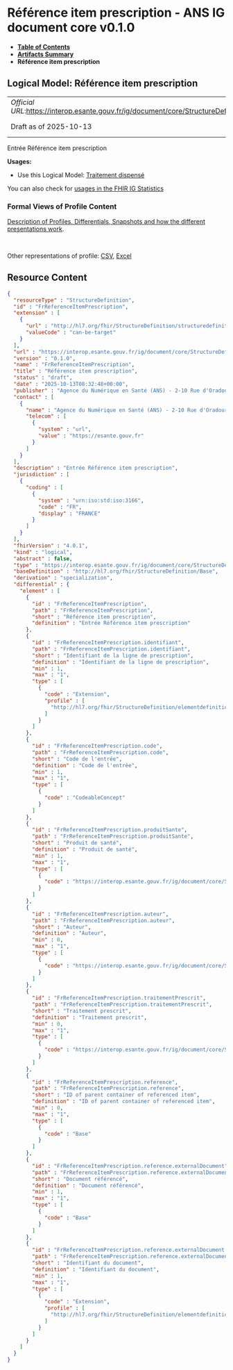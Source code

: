 # Référence item prescription - ANS IG document core v0.1.0

* [**Table of Contents**](toc.md)
* [**Artifacts Summary**](artifacts.md)
* **Référence item prescription**

## Logical Model: Référence item prescription 

| | |
| :--- | :--- |
| *Official URL*:https://interop.esante.gouv.fr/ig/document/core/StructureDefinition/FrReferenceItemPrescription | *Version*:0.1.0 |
| Draft as of 2025-10-13 | *Computable Name*:FrReferenceItemPrescription |

 
Entrée Référence item prescription 

**Usages:**

* Use this Logical Model: [Traitement dispensé](StructureDefinition-FrTraitementDispense.md)

You can also check for [usages in the FHIR IG Statistics](https://packages2.fhir.org/xig/ans.document.fr.core|current/StructureDefinition/FrReferenceItemPrescription)

### Formal Views of Profile Content

 [Description of Profiles, Differentials, Snapshots and how the different presentations work](http://build.fhir.org/ig/FHIR/ig-guidance/readingIgs.html#structure-definitions). 

 

Other representations of profile: [CSV](StructureDefinition-FrReferenceItemPrescription.csv), [Excel](StructureDefinition-FrReferenceItemPrescription.xlsx) 



## Resource Content

```json
{
  "resourceType" : "StructureDefinition",
  "id" : "FrReferenceItemPrescription",
  "extension" : [
    {
      "url" : "http://hl7.org/fhir/StructureDefinition/structuredefinition-type-characteristics",
      "valueCode" : "can-be-target"
    }
  ],
  "url" : "https://interop.esante.gouv.fr/ig/document/core/StructureDefinition/FrReferenceItemPrescription",
  "version" : "0.1.0",
  "name" : "FrReferenceItemPrescription",
  "title" : "Référence item prescription",
  "status" : "draft",
  "date" : "2025-10-13T08:32:48+00:00",
  "publisher" : "Agence du Numérique en Santé (ANS) - 2-10 Rue d'Oradour-sur-Glane, 75015 Paris",
  "contact" : [
    {
      "name" : "Agence du Numérique en Santé (ANS) - 2-10 Rue d'Oradour-sur-Glane, 75015 Paris",
      "telecom" : [
        {
          "system" : "url",
          "value" : "https://esante.gouv.fr"
        }
      ]
    }
  ],
  "description" : "Entrée Référence item prescription",
  "jurisdiction" : [
    {
      "coding" : [
        {
          "system" : "urn:iso:std:iso:3166",
          "code" : "FR",
          "display" : "FRANCE"
        }
      ]
    }
  ],
  "fhirVersion" : "4.0.1",
  "kind" : "logical",
  "abstract" : false,
  "type" : "https://interop.esante.gouv.fr/ig/document/core/StructureDefinition/FrReferenceItemPrescription",
  "baseDefinition" : "http://hl7.org/fhir/StructureDefinition/Base",
  "derivation" : "specialization",
  "differential" : {
    "element" : [
      {
        "id" : "FrReferenceItemPrescription",
        "path" : "FrReferenceItemPrescription",
        "short" : "Référence item prescription",
        "definition" : "Entrée Référence item prescription"
      },
      {
        "id" : "FrReferenceItemPrescription.identifiant",
        "path" : "FrReferenceItemPrescription.identifiant",
        "short" : "Identifiant de la ligne de prescription",
        "definition" : "Identifiant de la ligne de prescription",
        "min" : 1,
        "max" : "1",
        "type" : [
          {
            "code" : "Extension",
            "profile" : [
              "http://hl7.org/fhir/StructureDefinition/elementdefinition-identifier"
            ]
          }
        ]
      },
      {
        "id" : "FrReferenceItemPrescription.code",
        "path" : "FrReferenceItemPrescription.code",
        "short" : "Code de l'entrée",
        "definition" : "Code de l'entrée",
        "min" : 1,
        "max" : "1",
        "type" : [
          {
            "code" : "CodeableConcept"
          }
        ]
      },
      {
        "id" : "FrReferenceItemPrescription.produitSante",
        "path" : "FrReferenceItemPrescription.produitSante",
        "short" : "Produit de santé",
        "definition" : "Produit de santé",
        "min" : 1,
        "max" : "1",
        "type" : [
          {
            "code" : "https://interop.esante.gouv.fr/ig/document/core/StructureDefinition/FrProduitSante"
          }
        ]
      },
      {
        "id" : "FrReferenceItemPrescription.auteur",
        "path" : "FrReferenceItemPrescription.auteur",
        "short" : "Auteur",
        "definition" : "Auteur",
        "min" : 0,
        "max" : "1",
        "type" : [
          {
            "code" : "https://interop.esante.gouv.fr/ig/document/core/StructureDefinition/Auteur"
          }
        ]
      },
      {
        "id" : "FrReferenceItemPrescription.traitementPrescrit",
        "path" : "FrReferenceItemPrescription.traitementPrescrit",
        "short" : "Traitement prescrit",
        "definition" : "Traitement prescrit",
        "min" : 0,
        "max" : "1",
        "type" : [
          {
            "code" : "https://interop.esante.gouv.fr/ig/document/core/StructureDefinition/FrTraitementPrescrit"
          }
        ]
      },
      {
        "id" : "FrReferenceItemPrescription.reference",
        "path" : "FrReferenceItemPrescription.reference",
        "short" : "ID of parent container of referenced item",
        "definition" : "ID of parent container of referenced item",
        "min" : 0,
        "max" : "1",
        "type" : [
          {
            "code" : "Base"
          }
        ]
      },
      {
        "id" : "FrReferenceItemPrescription.reference.externalDocument",
        "path" : "FrReferenceItemPrescription.reference.externalDocument",
        "short" : "Document référencé",
        "definition" : "Document référencé",
        "min" : 1,
        "max" : "1",
        "type" : [
          {
            "code" : "Base"
          }
        ]
      },
      {
        "id" : "FrReferenceItemPrescription.reference.externalDocument.identifiant",
        "path" : "FrReferenceItemPrescription.reference.externalDocument.identifiant",
        "short" : "Identifiant du document",
        "definition" : "Identifiant du document",
        "min" : 1,
        "max" : "1",
        "type" : [
          {
            "code" : "Extension",
            "profile" : [
              "http://hl7.org/fhir/StructureDefinition/elementdefinition-identifier"
            ]
          }
        ]
      }
    ]
  }
}

```
